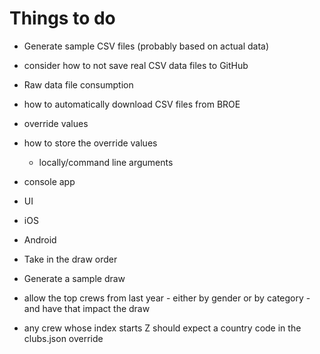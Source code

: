 Things to do
============ 

  - Generate sample CSV files (probably based on actual data)
  - consider how to not save real CSV data files to GitHub
  - Raw data file consumption 

  - how to automatically download CSV files from BROE
  - override values 
  - how to store the override values 
    - locally/command line arguments 

  - console app 
  - UI 
  - iOS
  - Android

  - Take in the draw order 
  - Generate a sample draw 
  - allow the top crews from last year - either by gender or by category - and have that impact the draw 
  - any crew whose index starts Z should expect a country code in the clubs.json override 